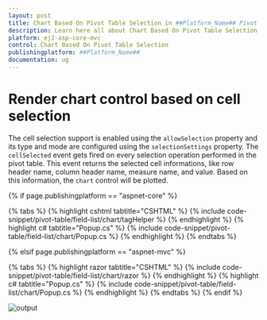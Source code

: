 ```yaml
---
layout: post
title: Chart Based On Pivot Table Selection in ##Platform_Name## Pivot Table Component
description: Learn here all about Chart Based On Pivot Table Selection in Syncfusion ##Platform_Name## Pivot Table component of syncfusion and more.
platform: ej2-asp-core-mvc
control: Chart Based On Pivot Table Selection
publishingplatform: ##Platform_Name##
documentation: ug
---
```


# Render chart control based on cell selection

The cell selection support is enabled using the `allowSelection` property and its type and mode are configured using the `selectionSettings` property. The `cellSelected` event gets fired on every selection operation performed in the pivot table. This event returns the selected cell informations, like row header name, column header name, measure name, and value. Based on this information, the `chart` control will be plotted.

{% if page.publishingplatform == "aspnet-core" %}

{% tabs %}
{% highlight cshtml tabtitle="CSHTML" %}
{% include code-snippet/pivot-table/field-list/chart/tagHelper %}
{% endhighlight %}
{% highlight c# tabtitle="Popup.cs" %}
{% include code-snippet/pivot-table/field-list/chart/Popup.cs %}
{% endhighlight %}
{% endtabs %}

{% elsif page.publishingplatform == "aspnet-mvc" %}

{% tabs %}
{% highlight razor tabtitle="CSHTML" %}
{% include code-snippet/pivot-table/field-list/chart/razor %}
{% endhighlight %}
{% highlight c# tabtitle="Popup.cs" %}
{% include code-snippet/pivot-table/field-list/chart/Popup.cs %}
{% endhighlight %}
{% endtabs %}
{% endif %}



![output](images/chart-selection.png)